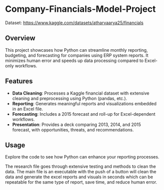 ﻿# Company-Financials-Model-Project

Dataset: https://www.kaggle.com/datasets/atharvaarya25/financials

## Overview
This project showcases how Python can streamline monthly reporting, budgeting, and forecasting for companies using ERP system reports. It minimizes human error and speeds up data processing compared to Excel-only workflows.

## Features
- **Data Cleaning**: Processes a Kaggle financial dataset with extensive cleaning and preprocessing using Python (pandas, etc.).
- **Reporting**: Generates meaningful reports and visualizations embedded in an Excel file.
- **Forecasting**: Includes a 2015 forecast and roll-up for Excel-dependent workflows.
- **Presentation**: Provides a deck comparing 2013, 2014, and 2015 forecast, with opportunities, threats, and recommendations.

## Usage
Explore the code to see how Python can enhance your reporting processes.

The research file goes through extensive testing and methods to clean the data. The main file is an executable with the push of a button will clean the data and generate the excel reports and visuals in seconds which can be repeatable for the same type of report, save time, and reduce human error.
